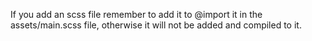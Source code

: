 If you add an scss file remember to add it to @import it in the 
assets/main.scss file, otherwise it will not be added and compiled to it.